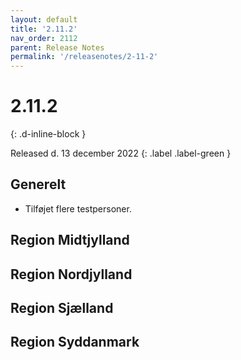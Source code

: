 ```yaml
---
layout: default
title: '2.11.2'
nav_order: 2112
parent: Release Notes
permalink: '/releasenotes/2-11-2'
---
```


# 2.11.2
{: .d-inline-block }

Released d. 13 december 2022 {: .label .label-green }

## Generelt
- Tilføjet flere testpersoner.

## Region Midtjylland

## Region Nordjylland

## Region Sjælland

## Region Syddanmark

